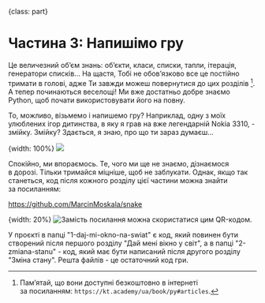 {class: part}
# Частина 3: Напишімо гру

Це величезний об’єм знань: об’єкти, класи, списки, тапли, ітерація, генератори списків... На&nbsp;щастя, Тобі не&nbsp;обов’язково все це&nbsp;постійно тримати в&nbsp;голові, адже Ти&nbsp;завжди можеш повернутися до&nbsp;цих розділів [^300_1]. А тепер починаються веселощі! Ми&nbsp;вже достатньо добре знаємо Python, щоб почати використовувати його на&nbsp;повну.

То, можливо, візьмемо і напишемо гру? Наприклад, одну з&nbsp;моїх улюблених ігор дитинства, в&nbsp;яку я грав на&nbsp;вже легендарній Nokia 3310, - змійку. Змійку? Здається, я знаю, про що&nbsp;ти зараз думаєш...

{width: 100%}
![](funny_crazy_guy_snake.png)

Спокійно, ми&nbsp;впораємось. Те, чого ми&nbsp;ще не&nbsp;знаємо, дізнаємося в&nbsp;дорозі. Тільки тримайся міцніше, щоб не&nbsp;заблукати. Однак, якщо так станеться, код після кожного розділу цієї частини можна знайти за&nbsp;посиланням:

https://github.com/MarcinMoskala/snake

{width: 20%}
![Замість посилання можна скористатися цим QR-кодом.](qr0.png)

У проєкті в&nbsp;папці "1-daj-mi-okno-na-swiat" є код, який повинен бути створений після першого розділу "Дай мені вікно у&nbsp;світ", а в&nbsp;папці "2-zmiana-stanu" - код, який має бути написаний після другого розділу "Зміна стану". Решта файлів - це&nbsp;остаточний код гри.

[^300_1]: Пам’ятай, що&nbsp;вони доступні безкоштовно в&nbsp;інтернеті за&nbsp;посиланням:&nbsp;`https://kt.academy/ua/book/py#articles`.




